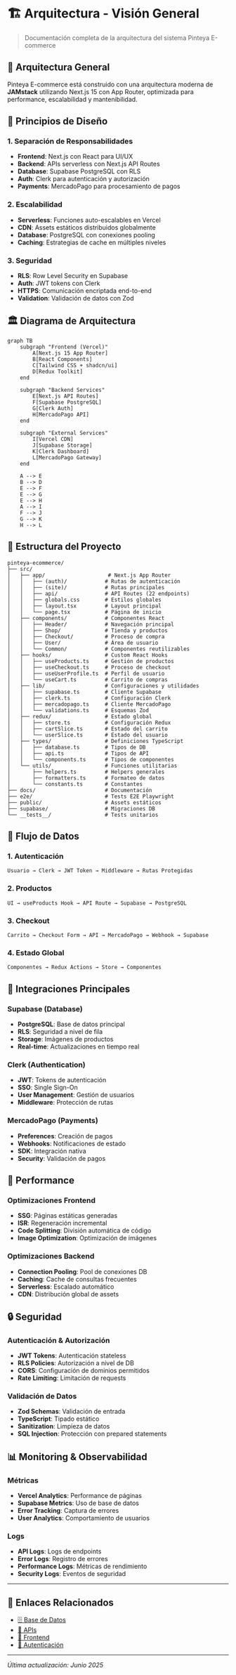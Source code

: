 # 🏗️ Arquitectura - Visión General

> Documentación completa de la arquitectura del sistema Pinteya E-commerce

## 📐 Arquitectura General

Pinteya E-commerce está construido con una arquitectura moderna de **JAMstack** utilizando Next.js 15 con App Router, optimizada para performance, escalabilidad y mantenibilidad.

## 🎯 Principios de Diseño

### **1. Separación de Responsabilidades**
- **Frontend**: Next.js con React para UI/UX
- **Backend**: APIs serverless con Next.js API Routes
- **Database**: Supabase PostgreSQL con RLS
- **Auth**: Clerk para autenticación y autorización
- **Payments**: MercadoPago para procesamiento de pagos

### **2. Escalabilidad**
- **Serverless**: Funciones auto-escalables en Vercel
- **CDN**: Assets estáticos distribuidos globalmente
- **Database**: PostgreSQL con conexiones pooling
- **Caching**: Estrategias de cache en múltiples niveles

### **3. Seguridad**
- **RLS**: Row Level Security en Supabase
- **Auth**: JWT tokens con Clerk
- **HTTPS**: Comunicación encriptada end-to-end
- **Validation**: Validación de datos con Zod

## 🏛️ Diagrama de Arquitectura

```mermaid
graph TB
    subgraph "Frontend (Vercel)"
        A[Next.js 15 App Router]
        B[React Components]
        C[Tailwind CSS + shadcn/ui]
        D[Redux Toolkit]
    end
    
    subgraph "Backend Services"
        E[Next.js API Routes]
        F[Supabase PostgreSQL]
        G[Clerk Auth]
        H[MercadoPago API]
    end
    
    subgraph "External Services"
        I[Vercel CDN]
        J[Supabase Storage]
        K[Clerk Dashboard]
        L[MercadoPago Gateway]
    end
    
    A --> E
    B --> D
    E --> F
    E --> G
    E --> H
    A --> I
    F --> J
    G --> K
    H --> L
```

## 📁 Estructura del Proyecto

```
pinteya-ecommerce/
├── src/
│   ├── app/                    # Next.js App Router
│   │   ├── (auth)/            # Rutas de autenticación
│   │   ├── (site)/            # Rutas principales
│   │   ├── api/               # API Routes (22 endpoints)
│   │   ├── globals.css        # Estilos globales
│   │   ├── layout.tsx         # Layout principal
│   │   └── page.tsx           # Página de inicio
│   ├── components/            # Componentes React
│   │   ├── Header/            # Navegación principal
│   │   ├── Shop/              # Tienda y productos
│   │   ├── Checkout/          # Proceso de compra
│   │   ├── User/              # Área de usuario
│   │   └── Common/            # Componentes reutilizables
│   ├── hooks/                 # Custom React Hooks
│   │   ├── useProducts.ts     # Gestión de productos
│   │   ├── useCheckout.ts     # Proceso de checkout
│   │   ├── useUserProfile.ts  # Perfil de usuario
│   │   └── useCart.ts         # Carrito de compras
│   ├── lib/                   # Configuraciones y utilidades
│   │   ├── supabase.ts        # Cliente Supabase
│   │   ├── clerk.ts           # Configuración Clerk
│   │   ├── mercadopago.ts     # Cliente MercadoPago
│   │   └── validations.ts     # Esquemas Zod
│   ├── redux/                 # Estado global
│   │   ├── store.ts           # Configuración Redux
│   │   ├── cartSlice.ts       # Estado del carrito
│   │   └── userSlice.ts       # Estado del usuario
│   ├── types/                 # Definiciones TypeScript
│   │   ├── database.ts        # Tipos de DB
│   │   ├── api.ts             # Tipos de API
│   │   └── components.ts      # Tipos de componentes
│   └── utils/                 # Funciones utilitarias
│       ├── helpers.ts         # Helpers generales
│       ├── formatters.ts      # Formateo de datos
│       └── constants.ts       # Constantes
├── docs/                      # Documentación
├── e2e/                       # Tests E2E Playwright
├── public/                    # Assets estáticos
├── supabase/                  # Migraciones DB
└── __tests__/                 # Tests unitarios
```

## 🔄 Flujo de Datos

### **1. Autenticación**
```
Usuario → Clerk → JWT Token → Middleware → Rutas Protegidas
```

### **2. Productos**
```
UI → useProducts Hook → API Route → Supabase → PostgreSQL
```

### **3. Checkout**
```
Carrito → Checkout Form → API → MercadoPago → Webhook → Supabase
```

### **4. Estado Global**
```
Componentes → Redux Actions → Store → Componentes
```

## 🔌 Integraciones Principales

### **Supabase (Database)**
- **PostgreSQL**: Base de datos principal
- **RLS**: Seguridad a nivel de fila
- **Storage**: Imágenes de productos
- **Real-time**: Actualizaciones en tiempo real

### **Clerk (Authentication)**
- **JWT**: Tokens de autenticación
- **SSO**: Single Sign-On
- **User Management**: Gestión de usuarios
- **Middleware**: Protección de rutas

### **MercadoPago (Payments)**
- **Preferences**: Creación de pagos
- **Webhooks**: Notificaciones de estado
- **SDK**: Integración nativa
- **Security**: Validación de pagos

## 🚀 Performance

### **Optimizaciones Frontend**
- **SSG**: Páginas estáticas generadas
- **ISR**: Regeneración incremental
- **Code Splitting**: División automática de código
- **Image Optimization**: Optimización de imágenes

### **Optimizaciones Backend**
- **Connection Pooling**: Pool de conexiones DB
- **Caching**: Cache de consultas frecuentes
- **Serverless**: Escalado automático
- **CDN**: Distribución global de assets

## 🔒 Seguridad

### **Autenticación & Autorización**
- **JWT Tokens**: Autenticación stateless
- **RLS Policies**: Autorización a nivel de DB
- **CORS**: Configuración de dominios permitidos
- **Rate Limiting**: Limitación de requests

### **Validación de Datos**
- **Zod Schemas**: Validación de entrada
- **TypeScript**: Tipado estático
- **Sanitization**: Limpieza de datos
- **SQL Injection**: Protección con prepared statements

## 📊 Monitoring & Observabilidad

### **Métricas**
- **Vercel Analytics**: Performance de páginas
- **Supabase Metrics**: Uso de base de datos
- **Error Tracking**: Captura de errores
- **User Analytics**: Comportamiento de usuarios

### **Logs**
- **API Logs**: Logs de endpoints
- **Error Logs**: Registro de errores
- **Performance Logs**: Métricas de rendimiento
- **Security Logs**: Eventos de seguridad

---

## 🔗 Enlaces Relacionados

- [🗄️ Base de Datos](./database.md)
- [🔌 APIs](./apis.md)
- [🎨 Frontend](./frontend.md)
- [🔐 Autenticación](./authentication.md)

---

*Última actualización: Junio 2025*



